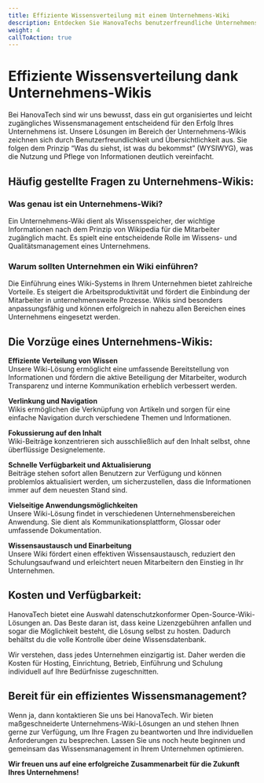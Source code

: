 ```yaml
---
title: Effiziente Wissensverteilung mit einem Unternehmens-Wiki
description: Entdecken Sie HanovaTechs benutzerfreundliche Unternehmens-Wiki-Lösungen für ein effizientes Wissensmanagement. Lizenzgebührenfrei, datenschutzkonform und individuell anpassbar. Kontaktieren Sie uns heute für maßgeschneiderte Lösungen!
weight: 4
callToAction: true
---
```


# Effiziente Wissensverteilung dank Unternehmens-Wikis
Bei HanovaTech sind wir uns bewusst, dass ein gut organisiertes und leicht zugängliches Wissensmanagement entscheidend für den Erfolg Ihres Unternehmens ist. Unsere Lösungen im Bereich der Unternehmens-Wikis zeichnen sich durch Benutzerfreundlichkeit und Übersichtlichkeit aus. Sie folgen dem Prinzip “Was du siehst, ist was du bekommst” (WYSIWYG), was die Nutzung und Pflege von Informationen deutlich vereinfacht.

## Häufig gestellte Fragen zu Unternehmens-Wikis:

### Was genau ist ein Unternehmens-Wiki?
Ein Unternehmens-Wiki dient als Wissensspeicher, der wichtige Informationen nach dem Prinzip von Wikipedia für die Mitarbeiter zugänglich macht. Es spielt eine entscheidende Rolle im Wissens- und Qualitätsmanagement eines Unternehmens.

### Warum sollten Unternehmen ein Wiki einführen?
Die Einführung eines Wiki-Systems in Ihrem Unternehmen bietet zahlreiche Vorteile. Es steigert die Arbeitsproduktivität und fördert die Einbindung der Mitarbeiter in unternehmensweite Prozesse. Wikis sind besonders anpassungsfähig und können erfolgreich in nahezu allen Bereichen eines Unternehmens eingesetzt werden.

## Die Vorzüge eines Unternehmens-Wikis:

**Effiziente Verteilung von Wissen**  
Unsere Wiki-Lösung ermöglicht eine umfassende Bereitstellung von Informationen und fördern die aktive Beteiligung der Mitarbeiter, wodurch Transparenz und interne Kommunikation erheblich verbessert werden.

**Verlinkung und Navigation**  
Wikis ermöglichen die Verknüpfung von Artikeln und sorgen für eine einfache Navigation durch verschiedene Themen und Informationen.

**Fokussierung auf den Inhalt**  
Wiki-Beiträge konzentrieren sich ausschließlich auf den Inhalt selbst, ohne überflüssige Designelemente.

**Schnelle Verfügbarkeit und Aktualisierung**  
Beiträge stehen sofort allen Benutzern zur Verfügung und können problemlos aktualisiert werden, um sicherzustellen, dass die Informationen immer auf dem neuesten Stand sind.

**Vielseitige Anwendungsmöglichkeiten**  
Unsere Wiki-Lösung findet in verschiedenen Unternehmensbereichen Anwendung. Sie dient als Kommunikationsplattform, Glossar oder umfassende Dokumentation.

**Wissensaustausch und Einarbeitung**  
Unsere Wiki fördert einen effektiven Wissensaustausch, reduziert den Schulungsaufwand und erleichtert neuen Mitarbeitern den Einstieg in Ihr Unternehmen.

## Kosten und Verfügbarkeit:
HanovaTech bietet eine Auswahl datenschutzkonformer Open-Source-Wiki-Lösungen an. Das Beste daran ist, dass keine Lizenzgebühren anfallen und sogar die Möglichkeit besteht, die Lösung selbst zu hosten. Dadurch behältst du die volle Kontrolle über deine Wissensdatenbank.

Wir verstehen, dass jedes Unternehmen einzigartig ist. Daher werden die Kosten für Hosting, Einrichtung, Betrieb, Einführung und Schulung individuell auf Ihre Bedürfnisse zugeschnitten.

## Bereit für ein effizientes Wissensmanagement?
Wenn ja, dann kontaktieren Sie uns bei HanovaTech. Wir bieten maßgeschneiderte Unternehmens-Wiki-Lösungen an und stehen Ihnen gerne zur Verfügung, um Ihre Fragen zu beantworten und Ihre individuellen Anforderungen zu besprechen. Lassen Sie uns noch heute beginnen und gemeinsam das Wissensmanagement in Ihrem Unternehmen optimieren. 

**Wir freuen uns auf eine erfolgreiche Zusammenarbeit für die Zukunft Ihres Unternehmens!**

